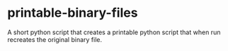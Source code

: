 # printable-binary-files
A short python script that creates a printable python script that when run recreates the original binary file.
